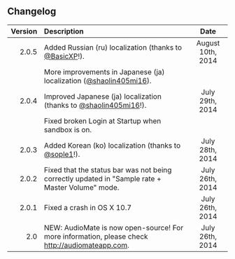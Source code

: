 ## Changelog

| Version       | Description   | Date     |
| -------------:|:------------- |:--------:|
| 2.0.5         | Added Russian (ru) localization (thanks to [@BasicXP](https://github.com/BasicXP)!). | August 10th, 2014|
|               | More improvements in Japanese (ja) localization ([@shaolin405mi16](https://github.com/shaolin405mi16)). ||
| 2.0.4         | Improved Japanese (ja) localization (thanks to [@shaolin405mi16](https://github.com/shaolin405mi16)!). | July 29th, 2014|
|               | Fixed broken Login at Startup when sandbox is on. ||
| 2.0.3         | Added Korean (ko) localization (thanks to [@sople1](https://github.com/sople1)!). | July 28th, 2014|
| 2.0.2         | Fixed that the status bar was not being correctly updated in "Sample rate + Master Volume" mode. | July 26th, 2014|
| 2.0.1         | Fixed a crash in OS X 10.7 | July 26th, 2014|
| 2.0           | NEW: AudioMate is now open-source! For more information, please check http://audiomateapp.com. | July 26th, 2014|
